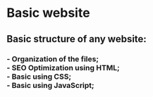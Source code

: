 # Basic website

 <h2>Basic structure of any website:</h2>
 
 <h3>
 - Organization of the files;
 <br/>
 - SEO Optimization using HTML;
  <br/>
 - Basic using CSS;
  <br/>
 - Basic using JavaScript;
 </h3>
